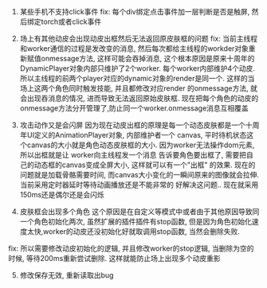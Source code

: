 1. 某些手机不支持click事件
fix: 每个div绑定点击事件加一层判断是否是触屏, 然后绑定torch或者click事件

2. 场上有其他动皮会出现动皮出框然后无法返回原皮肤框的问题
fix: 当前主线程和worker通信的过程是发改变的消息, 然后每次都给主线程的workder对象重新赋值onmessage方法, 
这样可能会吞掉消息, 这个根本原因是原来十周年的DynamicPlayer对象内部只维护了2个worker. 每个worker内部维护4个动皮.
所以主线程的前两个player对应的dynamic对象的render是同一个. 这样的当场上这两个角色同时触发技能, 并且都修改对应render
的onmessage方法, 就会出现吞消息的情况, 进而导致无法返回原始皮肤框. 
现在把每个角色的动皮的onmessage方法分开管理了,防止同一个worker.onmessage消息互相覆盖

3. 攻击动作又是会闪屏
因为现在动皮出框的原理是每一个动态皮肤都是一个十周年UI定义的AnimationPlayer对象, 内部维护者一个
canvas, 平时待机状态这个canvas的大小就是角色动态皮肤框的大小. 因为worker无法操作dom元素, 所以出框就是让
worker向主线程发一个消息 告诉要角色要出框了, 需要把自己的动态框的canvas变成全屏大小, 这样就可以有一个"出框"
的效果. 
现在的问题就是加载骨骼需要时间, 而canvas大小变化的一瞬间原来的图像就会拉伸. 当前采用定时器延时等待动画播放还是不能非常的
好解决这问题.. 现在就采用150ms还是偶尔还是会闪烁

4. 皮肤框会出现多个角色
这个原因是在自定义等模式中或者由于其他原因导致同一个角色初始化两次, 虽然扩展的插件插件有stop函数,
但是因为角色初始化速度太快,worker的动皮还没初始化好就取调用stop函数, 当然会删除失败. 

fix: 所以需要修改动皮初始化的逻辑, 并且修改worker的stop逻辑, 当删除为空的时候, 等待200ms重新尝试删除.
这样就能防止场上出现多个动皮重影

5. 修改保存无效, 重新读取出bug
